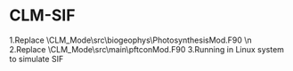 # CLM-SIF
1.Replace \CLM_Mode\src\biogeophys\PhotosynthesisMod.F90 \n
2.Replace \CLM_Mode\src\main\pftconMod.F90
3.Running in Linux system to simulate SIF 
